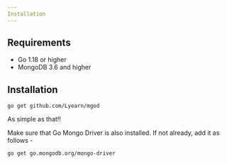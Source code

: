 ```yaml
---
Installation
---
```


## Requirements
- Go 1.18 or higher
- MongoDB 3.6 and higher

## Installation
```
go get github.com/Lyearn/mgod
```
As simple as that!!

Make sure that Go Mongo Driver is also installed. If not already, add it as follows -
```
go get go.mongodb.org/mongo-driver
```